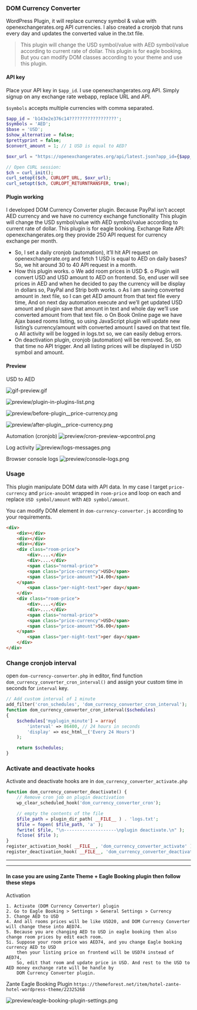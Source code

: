 ### DOM Currency Converter

WordPress Plugin, it will replace currency symbol & value with openexchangerates.org API currencies. I also created a cronjob that runs every day and updates the converted value in the.txt file.



> This plugin will change the USD symbol/value with AED symbol/value according to current rate of dollar. This plugin is for eagle booking.
> But you can modify DOM classes according to your theme and use this plugin.

#### API key
Place your API key in `$app_id`. I use openexchangerates.org API.
Simply signup on any exchange rate webapp, replace URL and API.

`$symbols` accepts multiple currencies with comma separated.

```php
$app_id = 'b143e2e376c14??????????????????';
$symbols = 'AED';
$base = 'USD';
$show_alternative = false;
$prettyprint = false;
$convert_amount = 1; // 1 USD is equal to AED?

$oxr_url = "https://openexchangerates.org/api/latest.json?app_id={$app_id}&base={$base}&symbols={$symbols}&prettyprint={$prettyprint}&show_alternative={$show_alternative}";

// Open CURL session:
$ch = curl_init();
curl_setopt($ch, CURLOPT_URL, $oxr_url);
curl_setopt($ch, CURLOPT_RETURNTRANSFER, true);
```

#### Plugin working
I developed DOM Currency Converter plugin. Because PayPal isn’t accept AED currency and we have no currency exchange functionality
This plugin will change the USD symbol/value with AED symbol/value according to current rate of dollar. This plugin is for eagle booking.
Exchange Rate API: openexchangerates.org  they provide 250 API request for currency exchange per month.
-   So, I set a daily cronjob (automation), it’ll hit API request on openexchangerate.org and fetch 1 USD is equal to AED on daily bases? So, we hit around 30 to 40 API request in a month.
-   How this plugin works.
    o   We add room prices in USD $.
    o   Plugin will convert USD and USD amount to AED on frontend. So, end user will see prices in AED and when he decided to pay the currency will be display in dollars so, PayPal and Strip both works.
    o   As I am saving converted amount in .text file, so I can get AED amount from that text file every time, And on next day automation execute and we’ll get updated USD amount and plugin save that amount in text and whole day we’ll use converted amount from that text file.
    o   On Book Online page we have Ajax based rooms listing, so using JavaScript plugin will update new listing’s currency/amount with converted amount I saved on that text file.
    o   All activity will be logged in logs.txt so, we can easily debug errors.
-   On deactivation plugin, cronjob (automation) will be removed. So, on that time no API trigger. And all listing prices will be displayed in USD symbol and amount.

#### Preview

USD to AED 

![gif-preview.gif](gif-preview.gif)

![preview/plugin-in-plugins-list.png](preview/plugin-in-plugins-list.png)

![preview/before-plugin__price-currency.png](preview/before-plugin__price-currency.png)

![preview/after-plugin__price-currency.png](preview/after-plugin__price-currency.png)

Automation (cronjob)
![preview/cron-preview-wpcontrol.png](preview/cron-preview-wpcontrol.png)

Log activity
![preview/logs-messages.png](preview/logs-messages.png)

Browser console logs
![preview/console-logs.png](preview/console-logs.png)

### Usage
This plugin manipulate DOM data with API data. In my case 
I target `price-currency` and `price-anoubt` wrapped in `room-price` and loop
on each and replace `USD symbol/amount` with `AED symbol/amount`.

You can modify DOM element in `dom-currency-converter.js` according to your requirements.
```html
<div>
    <div></div>
    <div></div>
    <div></div>
    <div class="room-price">
        <div>....</div>
        <div>....</div>
        <span class="normal-price">
        <span class="price-currency">USD</span>
        <span class="price-amount">14.00</span>
    </span>
        <span class="per-night-text">per day</span>
    </div>
    <div class="room-price">
        <div>....</div>
        <div>....</div>
        <span class="normal-price">
        <span class="price-currency">USD</span>
        <span class="price-amount">56.00</span>
    </span>
        <span class="per-night-text">per day</span>
    </div>
</div>
```

### Change cronjob interval
open `dom-currency-converter.php` in editor, find function `dom_currency_converter_cron_interval()`
and assign your custom time in seconds for `interval` key. 
```php
// Add custom interval of 1 minute
add_filter('cron_schedules', 'dom_currency_converter_cron_interval');
function dom_currency_converter_cron_interval($schedules)
{
    $schedules['myplugin_minute'] = array(
        'interval' => 86400, // 24 hours in seconds
        'display' => esc_html__('Every 24 Hours')
    );

    return $schedules;
}
```

### Activate and deactivate hooks
Activate and deactivate hooks are in `dom_currency_converter_activate.php`
```php
function dom_currency_converter_deactivate() {
    // Remove cron job on plugin deactivation
    wp_clear_scheduled_hook('dom_currency_converter_cron');

    // empty the contents of the file
    $file_path = plugin_dir_path( __FILE__ ) . 'logs.txt';
    $file = fopen( $file_path, 'a' );
    fwrite( $file, "\n--------------------\nplugin deactivate.\n" );
    fclose( $file );
}
register_activation_hook( __FILE__, 'dom_currency_converter_activate' );
register_deactivation_hook( __FILE__, 'dom_currency_converter_deactivate' );
```
____
____

#### In case you are using Zante Theme + Eagle Booking plugin then follow these steps
Activation
```text
1. Activate (DOM Currency Converter) plugin
2. Go to Eagle Booking > Settings > General Settings > Currency
3. Change AED to USD
4. And all rooms prices will be like USD20, and DOM Currency Converter will change these into AED74.
5. Because you are changing AED to USD in eagle booking then also change room prices by edit each room.
5i. Suppose your room price was AED74, and you change Eagle booking currency AED to USD
    then your listing price on frontend will be USD74 instead of AED74,
    So, edit that room and update price in USD. And rest to the USD to AED money exchange rate will be handle by
    DOM Currency Converter plugin.      
```

Zante Eagle Booking Plugin `https://themeforest.net/item/hotel-zante-hotel-wordpress-theme/22325268`

![preview/eagle-booking-plugin-settings.png](preview/eagle-booking-plugin-settings.png)
